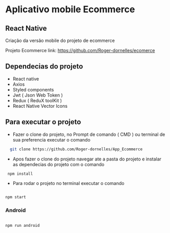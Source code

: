 

#  Aplicativo mobile Ecommerce



## React Native 

Criação da versão mobile do projeto de ecommerce

 Projeto Ecommerce link:  https://github.com/Roger-dornelles/ecomerce

## Dependecias do projeto

- React native
- Axios
- Styled components
- Jwt ( Json Web Token )
- Redux ( ReduX toolKit )
- React Native Vector Icons




## Para executar o projeto
- Fazer o clone do projeto, no Prompt de comando ( CMD ) ou terminal de sua preferencia executar o comando

```bash
  git clone https://github.com/Roger-dornelles/App_Ecommerce
```

- Apos fazer o clone do projeto navegar ate a pasta do projeto e instalar as dependecias do projeto com o comando
```bash
 npm install
```
- Para rodar o projeto no terminal executar o comando

```bash

npm start

```



### Android

```bash

npm run android

```



